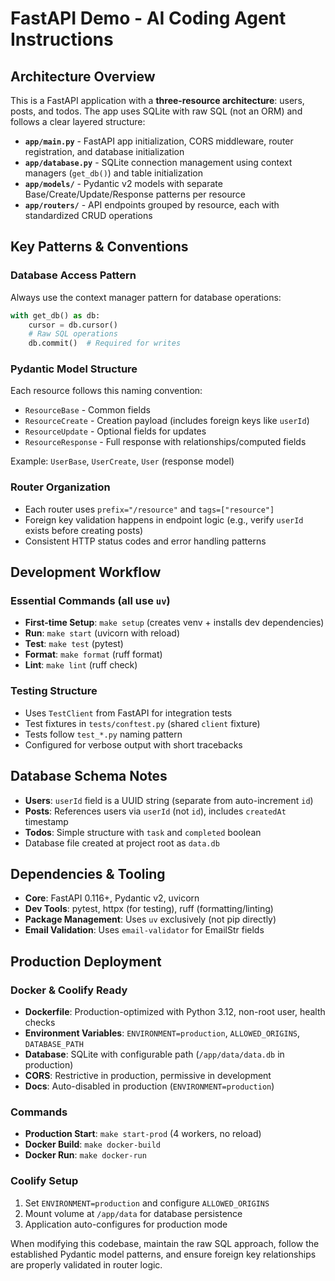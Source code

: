 # FastAPI Demo - AI Coding Agent Instructions

## Architecture Overview

This is a FastAPI application with a **three-resource architecture**: users, posts, and todos. The app uses SQLite with raw SQL (not an ORM) and follows a clear layered structure:

- **`app/main.py`** - FastAPI app initialization, CORS middleware, router registration, and database initialization
- **`app/database.py`** - SQLite connection management using context managers (`get_db()`) and table initialization
- **`app/models/`** - Pydantic v2 models with separate Base/Create/Update/Response patterns per resource
- **`app/routers/`** - API endpoints grouped by resource, each with standardized CRUD operations

## Key Patterns & Conventions

### Database Access Pattern
Always use the context manager pattern for database operations:
```python
with get_db() as db:
    cursor = db.cursor()
    # Raw SQL operations
    db.commit()  # Required for writes
```

### Pydantic Model Structure
Each resource follows this naming convention:
- `ResourceBase` - Common fields
- `ResourceCreate` - Creation payload (includes foreign keys like `userId`)
- `ResourceUpdate` - Optional fields for updates  
- `ResourceResponse` - Full response with relationships/computed fields

Example: `UserBase`, `UserCreate`, `User` (response model)

### Router Organization
- Each router uses `prefix="/resource"` and `tags=["resource"]`
- Foreign key validation happens in endpoint logic (e.g., verify `userId` exists before creating posts)
- Consistent HTTP status codes and error handling patterns

## Development Workflow

### Essential Commands (all use `uv`)
- **First-time Setup**: `make setup` (creates venv + installs dev dependencies)
- **Run**: `make start` (uvicorn with reload)
- **Test**: `make test` (pytest)
- **Format**: `make format` (ruff format)
- **Lint**: `make lint` (ruff check)

### Testing Structure
- Uses `TestClient` from FastAPI for integration tests
- Test fixtures in `tests/conftest.py` (shared `client` fixture)
- Tests follow `test_*.py` naming pattern
- Configured for verbose output with short tracebacks

## Database Schema Notes

- **Users**: `userId` field is a UUID string (separate from auto-increment `id`)
- **Posts**: References users via `userId` (not `id`), includes `createdAt` timestamp
- **Todos**: Simple structure with `task` and `completed` boolean
- Database file created at project root as `data.db`

## Dependencies & Tooling

- **Core**: FastAPI 0.116+, Pydantic v2, uvicorn
- **Dev Tools**: pytest, httpx (for testing), ruff (formatting/linting)
- **Package Management**: Uses `uv` exclusively (not pip directly)
- **Email Validation**: Uses `email-validator` for EmailStr fields

## Production Deployment

### Docker & Coolify Ready
- **Dockerfile**: Production-optimized with Python 3.12, non-root user, health checks
- **Environment Variables**: `ENVIRONMENT=production`, `ALLOWED_ORIGINS`, `DATABASE_PATH`
- **Database**: SQLite with configurable path (`/app/data/data.db` in production)
- **CORS**: Restrictive in production, permissive in development
- **Docs**: Auto-disabled in production (`ENVIRONMENT=production`)

### Commands
- **Production Start**: `make start-prod` (4 workers, no reload)
- **Docker Build**: `make docker-build`
- **Docker Run**: `make docker-run`

### Coolify Setup
1. Set `ENVIRONMENT=production` and configure `ALLOWED_ORIGINS`
2. Mount volume at `/app/data` for database persistence
3. Application auto-configures for production mode

When modifying this codebase, maintain the raw SQL approach, follow the established Pydantic model patterns, and ensure foreign key relationships are properly validated in router logic.